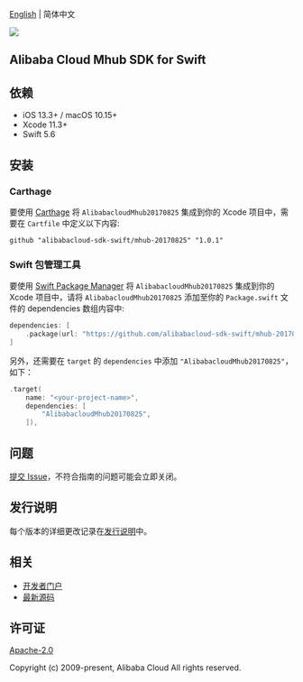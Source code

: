 [English](README.md) | 简体中文

![](https://aliyunsdk-pages.alicdn.com/icons/AlibabaCloud.svg)

## Alibaba Cloud Mhub SDK for Swift

## 依赖

- iOS 13.3+ / macOS 10.15+
- Xcode 11.3+
- Swift 5.6

## 安装

### Carthage

要使用 [Carthage](https://github.com/Carthage/Carthage) 将 `AlibabacloudMhub20170825` 集成到你的 Xcode 项目中，需要在 `Cartfile` 中定义以下内容:

```ogdl
github "alibabacloud-sdk-swift/mhub-20170825" "1.0.1"
```

### Swift 包管理工具

要使用 [Swift Package Manager](https://swift.org/package-manager/) 将 `AlibabacloudMhub20170825` 集成到你的 Xcode 项目中，请将 `AlibabacloudMhub20170825` 添加至你的 `Package.swift` 文件的 dependencies 数组内容中:

```swift
dependencies: [
    .package(url: "https://github.com/alibabacloud-sdk-swift/mhub-20170825.git", from: "1.0.1")
]
```

另外，还需要在 `target` 的 `dependencies` 中添加 `"AlibabacloudMhub20170825"`，如下：

```swift
.target(
    name: "<your-project-name>",
    dependencies: [
        "AlibabacloudMhub20170825",
    ]),
```

## 问题

[提交 Issue](https://github.com/alibabacloud-sdk-swift/mhub-20170825/issues/new)，不符合指南的问题可能会立即关闭。

## 发行说明

每个版本的详细更改记录在[发行说明](./ChangeLog.txt)中。

## 相关

* [开发者门户](https://next.api.aliyun.com/home)
* [最新源码](https://github.com/alibabacloud-sdk-swift/mhub-20170825)

## 许可证

[Apache-2.0](http://www.apache.org/licenses/LICENSE-2.0)

Copyright (c) 2009-present, Alibaba Cloud All rights reserved.
